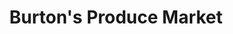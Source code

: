 ---
title: "Burton's Produce Market"
url: /yadkinville/burtons-produce-market/
shop: Gemüse & Obst
---
